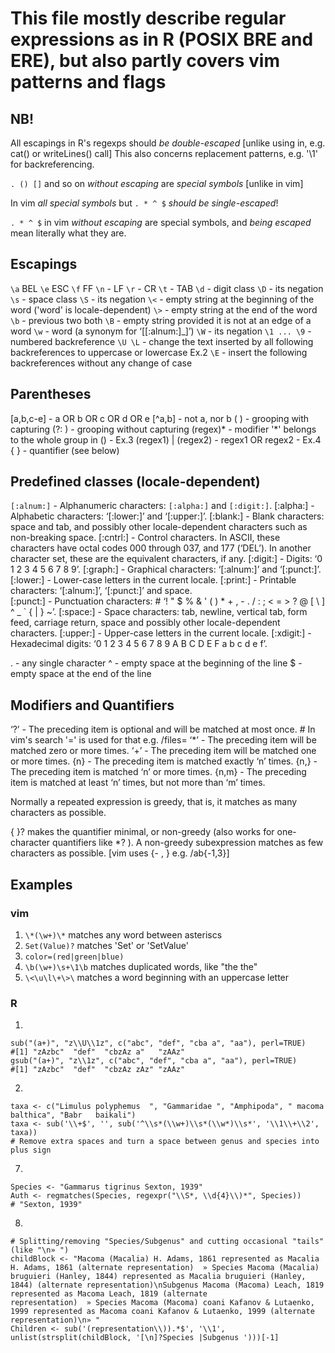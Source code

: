 # This file mostly describe regular expressions as in R (POSIX BRE and ERE), but also partly covers vim patterns and flags

## NB!
All escapings in R's regexps should _be double-escaped_ [unlike using in, e.g. cat() or writeLines() call]
This also concerns replacement patterns, e.g. '\\1' for backreferencing.

`. () []` and so on _without escaping_ are _special symbols_ [unlike in vim]

In vim _all special symbols_ but `. * ^ $` _should be single-escaped_!

`. * ^ $` in vim _without escaping_ are special symbols, and _being escaped_ mean literally what they are.

## Escapings 
`\a` BEL
`\e` ESC
`\f` FF
`\n` - LF
`\r` - CR
`\t` - TAB
`\d` - digit class
`\D` - its negation
`\s` - space class
`\S` - its negation
`\<` - empty string at the beginning of the word ('word' is locale-dependent)
`\>` - empty string at the end of the word
`\b` - previous two both
`\B` - empty string provided it is not at an edge of a word
`\w` - word (a synonym for ‘[[:alnum:]_]’)
`\W` - its negation
`\1 ... \9` - numbered backreference
`\U \L` - change the text inserted by all following backreferences to uppercase or lowercase	Ex.2
`\E` - insert the following backreferences without any change of case

## Parentheses
[a,b,c-e] - a OR b OR c OR d OR e
[^a,b] - not a, nor b
( ) - grooping with capturing
(?: ) - grooping without capturing
(regex)* - modifier '*' belongs to the whole group in () - Ex.3
(regex1) | (regex2)	- regex1 OR regex2 - Ex.4
{ } - quantifier (see below)

## Predefined classes (locale-dependent)
`[:alnum:]` - Alphanumeric characters: `[:alpha:]` and `[:digit:]`.
[:alpha:] - Alphabetic characters: ‘[:lower:]’ and ‘[:upper:]’.
[:blank:] - Blank characters: space and tab, and possibly other locale-dependent characters such as non-breaking space.
[:cntrl:] - Control characters.  In ASCII, these characters have octal codes 000 through 037, and 177 (‘DEL’). In another character set, these are the equivalent characters, if any.
[:digit:] - Digits: ‘0 1 2 3 4 5 6 7 8 9’.
[:graph:] - Graphical characters: ‘[:alnum:]’ and ‘[:punct:]’.
[:lower:] - Lower-case letters in the current locale.
[:print:] - Printable characters: ‘[:alnum:]’, ‘[:punct:]’ and space.  
[:punct:] - Punctuation characters: # ‘! " $ % & ' ( ) * + , - . / : ; < = > ? @ [ \ ] ^ _ ` { | } ~’.
[:space:] - Space characters: tab, newline, vertical tab, form feed, carriage return, space and possibly other locale-dependent characters.
[:upper:] - Upper-case letters in the current locale.
[:xdigit:] - Hexadecimal digits: ‘0 1 2 3 4 5 6 7 8 9 A B C D E F a b c d e f’.

. - any single character
^ - empty space at the beginning of the line
$ - empty space at the end of the line

## Modifiers and Quantifiers
‘?’ - The preceding item is optional and will be matched at most once.	# In vim's search '=' is used for that		e.g. /files\=
‘*’ - The preceding item will be matched zero or more times.
‘+’ - The preceding item will be matched one or more times.
{n} - The preceding item is matched exactly ‘n’ times.
{n,} - The preceding item is matched ‘n’ or more times.
{n,m} - The preceding item is matched at least ‘n’ times, but not more than ‘m’ times.

Normally a repeated expression is greedy, that is, it matches as many characters as possible.

{ }? makes the quantifier minimal, or non-greedy (also works for one-character quantifiers like *? ).
A non-greedy subexpression matches as few characters as possible.
[vim uses {- , } e.g. /ab\{-1,3}]

## Examples
### vim

1. `\*(\w+)\*` matches any word between asteriscs
2. `Set(Value)?` matches 'Set' or 'SetValue'
3. `color=(red|green|blue)`
4. `\b(\w+)\s+\1\b` matches duplicated words, like "the the"
5. `\<\u\l\+\>\` matches a word beginning with an uppercase letter

### R
1.
```
sub("(a+)", "z\\U\\1z", c("abc", "def", "cba a", "aa"), perl=TRUE)
#[1] "zAzbc"  "def"  "cbzAz a"   "zAAz"
gsub("(a+)", "z\\1z", c("abc", "def", "cba a", "aa"), perl=TRUE)
#[1] "zAzbc"  "def"  "cbzAz zAz" "zAAz"
```
2.
```
taxa <- c("Limulus polyphemus  ", "Gammaridae ", "Amphipoda", " macoma balthica", "Babr   baikali")
taxa <- sub('\\+$', '', sub('^\\s*(\\w+)\\s*(\\w*)\\s*', '\\1\\+\\2', taxa))
# Remove extra spaces and turn a space between genus and species into plus sign
```
7.
```
Species <- "Gammarus tigrinus Sexton, 1939"
Auth <- regmatches(Species, regexpr("\\S*, \\d{4}\\)*", Species))
# "Sexton, 1939"
```
8.
```
# Splitting/removing "Species/Subgenus" and cutting occasional "tails" (like "\n» ")
childBlock <- "Macoma (Macalia) H. Adams, 1861 represented as Macalia H. Adams, 1861 (alternate representation)  » Species Macoma (Macalia) bruguieri (Hanley, 1844) represented as Macalia bruguieri (Hanley, 1844) (alternate representation)\nSubgenus Macoma (Macoma) Leach, 1819 represented as Macoma Leach, 1819 (alternate representation)  » Species Macoma (Macoma) coani Kafanov & Lutaenko, 1999 represented as Macoma coani Kafanov & Lutaenko, 1999 (alternate representation)\n» "
Children <- sub('(representation\\)).*$', '\\1', unlist(strsplit(childBlock, '[\n]?Species |Subgenus ')))[-1]
```